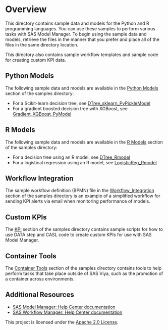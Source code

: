 # Overview

This directory contains sample data and models for the Python and R programming languages. You can use these samples to perform various tasks
with SAS Model Manager. To begin using the sample data and models, retrieve the files in the manner that you prefer and place all of the files in the same directory location.

This directory also contains sample workflow templates and sample code for creating custom KPI data.

## Python Models

The following sample data and models are available in the [Python Models](./Python_Models) section of the samples directory:

* For a Scikit-learn decision tree, see [DTree_sklearn_PyPickleModel](../samples/Python_Models/DTree_sklearn_PyPickleModel)
* For a gradient boosted decision tree with XGBoost, see [Gradient_XGBoost_PyModel](../samples/Python_Models/Gradient_XGBoost_PyModel)


## R Models

The following sample data and models are available in the [R Models](./R_Models) section of the samples directory:

* For a decision tree using an R model, see [DTree_Rmodel](../samples/R_Models/DTree_Rmodel)
* For a logistical regression using an R model, see [LogisticReg_Rmodel](../samples/R_Models/LogisticReg_Rmodel)

## Workflow Integration

The sample workflow definition (BPMN) file in the [Workflow_Integration](./Workflow_Integration) section of the samples directory 
is an example of a simplified workflow for sending KPI alerts via email when monitoring performance of models.

## Custom KPIs

The [KPI](./KPI) section of the samples directory contains sample scripts for how to use DATA step and CASL code to create custom KPIs for use with SAS Model Manager.

## Container Tools
The [Container Tools](./Container_Tools) section of the samples directory contains tools to help perform tasks that take place outside of SAS Viya, such as the promotion of a container across environments. 

## Additional Resources

* [SAS Model Manager: Help Center documentation](http://documentation.sas.com/?cdcId=mdlmgrcdc&cdcVersion=default)
* [SAS Workflow Manager: Help Center documentation](http://documentation.sas.com/?cdcId=wfscdc&cdcVersion=default)

This project is licensed under the [Apache 2.0 License](../LICENSE).
